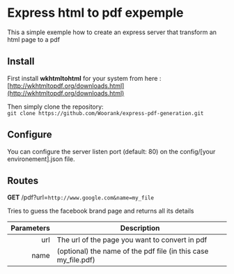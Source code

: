 Express html to pdf expemple
============================

This a simple exemple how to create an express server that transform an html page to a pdf

## Install

First install **wkhtmltohtml** for your system from here :  [http://wkhtmltopdf.org/downloads.html](http://wkhtmltopdf.org/downloads.html)

Then simply clone the repository:   
`git clone https://github.com/Woorank/express-pdf-generation.git`

## Configure

You can configure the server listen port (default: 80) on the config/[your environement].json file.


## Routes


**GET** /pdf?url=`http://www.google.com&name=my_file`

Tries to guess the facebook brand page and returns all its details


Parameters     | Description
--------------:| ---------------------------
url            | The url of the page you want to convert in pdf
name           | (optional) the name of the pdf file (in this case my_file.pdf)
